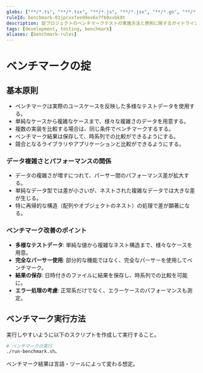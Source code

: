 ```yaml
---
globs: ["**/*.ts", "**/*.tsx", "**/*.js", "**/*.jsx", "**/*.go", "**/*.rs", "**/*.scala"]
ruleId: benchmark-01jpcvxfxe99ev6x7f60xvbk8t
description: 掟プロジェクトのベンチマークテストの実施方法と原則に関するガイドライン
tags: [development, testing, benchmark]
aliases: [benchmark-rules]
---
```



# ベンチマークの掟

## 基本原則

- ベンチマークは実際のユースケースを反映した多様なテストデータを使用する。
- 単純なケースから複雑なケースまで、様々な複雑さのデータを用意する。
- 複数の実装を比較する場合は、同じ条件でベンチマークするする。
- ベンチマーク結果は保存して、時系列での比較ができるようにする。
- 競合となるライブラリやアプリケーションと比較ができるようにする。

### データ複雑さとパフォーマンスの関係

- データの複雑さが増すにつれて、パーサー間のパフォーマンス差が拡大する。
- 単純なデータ型では差が小さいが、ネストされた複雑なデータでは大きな差が生じる。
- 特に再帰的な構造（配列やオブジェクトのネスト）の処理で差が顕著になる。

### ベンチマーク改善のポイント

- **多様なテストデータ**: 単純な値から複雑なネスト構造まで、様々なケースを用意。
- **完全なパーサー使用**: 部分的な機能ではなく、完全なパーサーを使用してベンチマーク。
- **結果の保存**: 日時付きのファイルに結果を保存し、時系列での比較を可能に。
- **エラー処理の考慮**: 正常系だけでなく、エラーケースのパフォーマンスも測定。

## ベンチマーク実行方法

実行しやすいように以下のスクリプトを作成して実行すること。

```bash
# ベンチマークの実行
./run-benchmark.sh。
```

ベンチマーク結果は言語・ツールによって変わる想定。